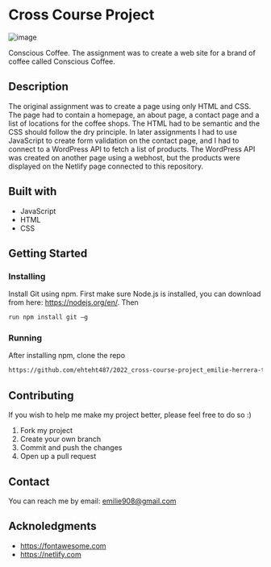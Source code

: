 # Cross Course Project

![image](https://phenomenal-otter-e0354e.netlify.app/images/cross-course-project_conscious-coffee.png)

Conscious Coffee. 
The assignment was to create a web site for a brand of coffee called Conscious Coffee.

## Description
The original assignment was to create a page using only HTML and CSS. The page had to contain a homepage, an about page, a contact page and a list of locations for the coffee shops. The HTML had to be semantic and the CSS should follow the dry principle. In later assignments I had to use JavaScript to create form validation on the contact page, and I had to connect to a WordPress API to fetch a list of products. The WordPress API was created on another page using a webhost, but the products were displayed on the Netlify page connected to this repository. 
## Built with
- JavaScript
- HTML
- CSS
## Getting Started
### Installing
Install Git using npm. First make sure Node.js is installed, you can download from here: https://nodejs.org/en/. Then 

```bash
run npm install git –g 
```

### Running
After installing npm, clone the repo
```bash
https://github.com/ehteht487/2022_cross-course-project_emilie-herrera-thomsen
```
## Contributing
If you wish to help me make my project better, please feel free to do so :) 
1. Fork my project
2. Create your own branch
3. Commit and push the changes
4. Open up a pull request
## Contact
You can reach me by email: emilie908@gmail.com
## Acknoledgments
- https://fontawesome.com
- https://netlify.com
